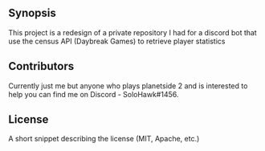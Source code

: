 ## Synopsis

This project is a redesign of a private repository I had for a discord bot that use the census API (Daybreak Games) to retrieve player statistics

## Contributors

Currently just me but anyone who plays planetside 2 and is interested to help you can find me on Discord - SoloHawk#1456.

## License

A short snippet describing the license (MIT, Apache, etc.)